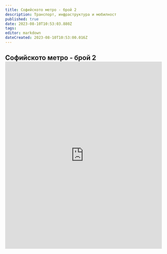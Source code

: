 ```yaml
---
title: Софийското метро - брой 2
description: Транспорт, инфраструктура и мобилност
published: true
date: 2023-08-10T10:53:03.880Z
tags: 
editor: markdown
dateCreated: 2023-08-10T10:53:00.016Z
---
```



<h2><span class="text-small">Софийското метро - брой 2</span>
<iframe src="https://drive.google.com/file/d/1EhorMBm2Z48BQsyEp3ZWfp7tMq_BbHis/preview"
    frameBorder="0"
    scrolling="auto"
    width="100%"
        height="600px"
></iframe>